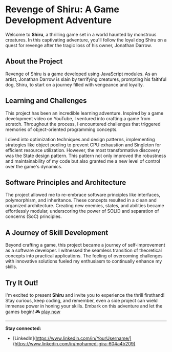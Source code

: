 # Revenge of Shiru: A Game Development Adventure

Welcome to **Shiru**, a thrilling game set in a world haunted by monstrous creatures. In this captivating adventure, you'll follow the loyal dog Shiru on a quest for revenge after the tragic loss of his owner, Jonathan Darrow.

## About the Project

Revenge of Shiru is a game developed using JavaScript modules. As an artist, Jonathan Darrow is slain by terrifying creatures, prompting his faithful dog, Shiru, to start on a journey filled with vengeance and loyalty.

## Learning and Challenges

This project has been an incredible learning adventure. Inspired by a game development video on YouTube, I ventured into crafting a game from scratch. Throughout the process, I encountered challenges that triggered memories of object-oriented programming concepts.

I dived into optimization techniques and design patterns, implementing strategies like object pooling to prevent CPU exhaustion and Singleton for efficient resource utilization. However, the most transformative discovery was the State design pattern. This pattern not only improved the robustness and maintainability of my code but also granted me a new level of control over the game's dynamics.

## Software Principles and Architecture

The project allowed me to re-embrace software principles like interfaces, polymorphism, and inheritance. These concepts resulted in a clean and organized architecture. Creating new enemies, states, and abilities became effortlessly modular, underscoring the power of SOLID and separation of concerns (SoC) principles.

## A Journey of Skill Development

Beyond crafting a game, this project became a journey of self-improvement as a software developer. I witnessed the seamless transition of theoretical concepts into practical applications. The feeling of overcoming challenges with innovative solutions fueled my enthusiasm to continually enhance my skills.

## Try It Out!

I'm excited to present **Shiru** and invite you to experience the thrill firsthand! Stay curious, keep coding, and remember, even a side project can wield immense power in honing your skills. Embark on this adventure and let the games begin! 🎮
[play now](https://mohamedgira.github.io/Shiru/)

---

**Stay connected:**
- [LinkedIn](https://www.linkedin.com/in/YourUsername/](https://www.linkedin.com/in/mohamed-gira-604a4b209)

